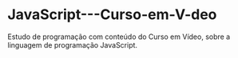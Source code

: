 # JavaScript---Curso-em-V-deo
Estudo de programação com conteúdo do Curso em Vídeo, sobre a linguagem de programação JavaScript.
